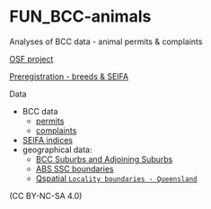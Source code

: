 # FUN_BCC-animals

Analyses of BCC data - animal permits & complaints

[OSF project](https://osf.io/c2gyw/)

[Preregistration - breeds & SEIFA](https://osf.io/8rhjn)

Data 
  - BCC data 
    - [permits](https://www.data.brisbane.qld.gov.au/data/dataset/current-animal-related-permits)
    - [complaints](https://www.data.brisbane.qld.gov.au/data/dataset/animal-related-complaints)
  - [SEIFA indices](https://www.abs.gov.au/AUSSTATS/abs@.nsf/DetailsPage/2033.0.55.0012016?OpenDocument)
  - geographical data:
    - [BCC Suburbs and Adjoining Suburbs](https://www.data.brisbane.qld.gov.au/data/dataset/suburbs-and-adjoining-suburbs/resource/6fb89462-5ac5-4589-8576-cdca03652bc8)
    - [ABS SSC boundaries](https://www.abs.gov.au/AUSSTATS/abs@.nsf/DetailsPage/1270.0.55.003July%202016?OpenDocument)
    - [Qspatial `Locality boundaries - Queensland`](http://qldspatial.information.qld.gov.au/catalogue/custom/detail.page?fid={8F24D271-EE3B-491C-915C-E7DD617F95DC})


(CC BY-NC-SA 4.0)
